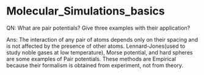 # Molecular_Simulations_basics
QN: What are pair potentials? Give three examples with their application?

Ans: The interaction of any pair of atoms depends only on their spacing and is not affected by the presence of other atoms. Lennard-Jones(used to study noble gases at low temperature), Morse potential, and hard spheres are some examples of Pair potentials. These methods are Empirical because their formalism is obtained from experiment, not from theory.

